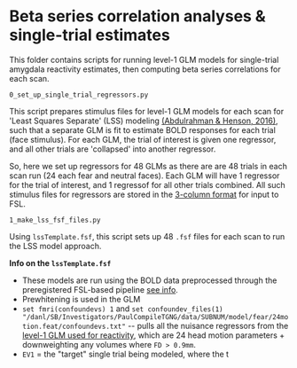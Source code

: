 # Beta series correlation analyses & single-trial estimates

This folder contains scripts for running level-1 GLM models for single-trial amygdala reactivity estimates, then computing beta series correlations for each scan.

`0_set_up_single_trial_regressors.py`

This script prepares stimulus files for level-1 GLM models for each scan for 'Least Squares Separate' (LSS) modeling [(Abdulrahman & Henson, 2016)](https://pubmed.ncbi.nlm.nih.gov/26549299/), such that a separate GLM is fit to estimate BOLD responses for each trial (face stimulus). For each GLM, the trial of interest is given one regressor, and all other trials are 'collapsed' into another regressor. 

So, here we set up regressors for 48 GLMs as there are are 48 trials in each scan run (24 each fear and neutral faces). Each GLM will have 1 regressor for the trial of interest, and 1 regressof for all other trials combined. All such stimulus files for regressors are stored in the [3-column format](0_setup_and_behavioral_analyses/example_fear_stimulus_onsets_fsl_fomat.txt) for input to FSL. 


`1_make_lss_fsf_files.py`

Using `lssTemplate.fsf`, this script sets up 48 `.fsf` files for each scan to run the LSS model approach. 

**Info on the `lssTemplate.fsf`**

* These models are run using the BOLD data preprocessed through the preregistered FSL-based pipeline [see info](../2_prereg_level1/feat_template_24motion_no_errors.fsf).
* Prewhitening is used in the GLM
* `set fmri(confoundevs) 1` and `set confoundev_files(1) "/danl/SB/Investigators/PaulCompileTGNG/data/SUBNUM/model/fear/24motion.feat/confoundevs.txt"` -- pulls all the nuisance regressors from the [level-1 GLM used for reactivity](../2_prereg_level1/feat_template_24motion_no_errors.fsf), which are 24 head motion parameters + downweighting any volumes where `FD > 0.9mm`.
* `EV1` = the "target" single trial being modeled, where the t